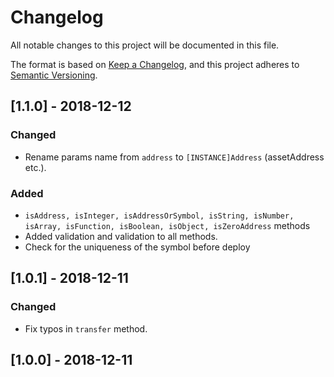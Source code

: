 # Changelog

All notable changes to this project will be documented in this file.

The format is based on [Keep a Changelog](https://keepachangelog.com/en/1.0.0/),
and this project adheres to [Semantic Versioning](https://semver.org/spec/v2.0.0.html).

## [1.1.0] - 2018-12-12

### Changed

- Rename params name from `address` to `[INSTANCE]Address` (assetAddress etc.).

### Added

- `isAddress, isInteger, isAddressOrSymbol, isString, isNumber, isArray, isFunction, isBoolean, isObject, isZeroAddress` methods
- Added validation and validation to all methods.
- Check for the uniqueness of the symbol before deploy

## [1.0.1] - 2018-12-11

### Changed

- Fix typos in `transfer` method.

## [1.0.0] - 2018-12-11
